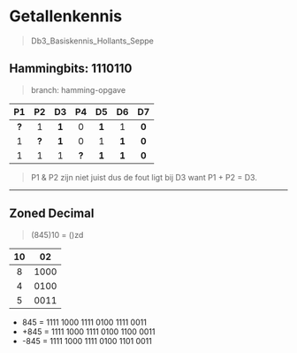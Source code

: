# Getallenkennis 
> Db3_Basiskennis_Hollants_Seppe

## Hammingbits: 1110110
> branch: hamming-opgave

P1   |  P2 |  D3 |  P4 |  D5 |  D6 |  D7 
:---:|:---:|:---:|:---:|:---:|:---:|:---:
**?**|   1 |**1**|   0 |**1**|   1 |**0**
1    |**?**|**1**|   0 |   1 |**1**|**0**
1    |   1 |   1 |**?**|**1**|**1**|**0**

> P1 & P2 zijn niet juist dus de fout ligt bij D3 want P1 + P2 = D3.

---

## Zoned Decimal
> (845)10 = ()zd

|  10 |  02 |
|:---:|:---:|
| 8   | 1000|
| 4   | 0100|
| 5   | 0011|

*  845 = 1111 1000 1111 0100 1111 0011
* +845 = 1111 1000 1111 0100 1100 0011
* -845 = 1111 1000 1111 0100 1101 0011